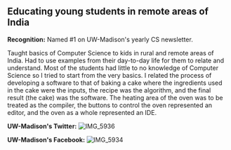 ## Educating young students in remote areas of India

**Recognition:** Named #1 on UW-Madison's yearly CS newsletter.

Taught basics of Computer Science to kids in rural and remote areas of India. Had to use examples from their day-to-day life for them to relate and understand. Most of the students had little to no knowledge of Computer Science so I tried to start from the very basics. I related the process of developing a software to that of baking a cake where the ingredients used in the cake were the inputs, the recipe was the algorithm, and the final result (the cake) was the software. The heating area of the oven was to be treated as the compiler, the buttons to control the oven represented an editor, and the oven as a whole represented an IDE.


**UW-Madison's Twitter:**
![IMG_5936](https://user-images.githubusercontent.com/64469853/148052602-cf432030-093d-4ffe-bf0d-2c7fe68fee47.jpg)  

**UW-Madison's Facebook:**
![IMG_5934](https://user-images.githubusercontent.com/64469853/148052610-2599d60b-0d46-4167-b4b4-4851de59d517.jpg)

